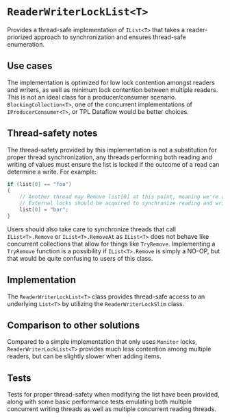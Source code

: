 # `ReaderWriterLockList<T>`
Provides a thread-safe implementation of `IList<T>` that takes a reader-priorized approach to synchronization and ensures thread-safe enumeration.

## Use cases
The implementation is optimized for low lock contention amongst readers and writers, as well as minimum lock contention between multiple readers.  
This is not an ideal class for a producer/consumer scenario. `BlockingCollection<T>`, one of the concurrent implementations of `IProducerConsumer<T>`, or TPL Dataflow would be better choices.

## Thread-safety notes
The thread-safety provided by this implementation is not a substitution for proper thread synchronization, any threads performing both reading and writing of values must ensure the list is locked if the outcome of a read can determine a write. For example:

```csharp
if (list[0] == "foo")
{
    // Another thread may Remove list[0] at this point, meaning we're about to modify a different list item
    // External locks should be acquired to synchronize reading and writing in scenarios such as this
    list[0] = "bar";
}
```

Users should also take care to synchronize threads that call `IList<T>.Remove` or `IList<T>.RemoveAt` as `IList<T>` does not behave like concurrent collections that allow for things like `TryRemove`. Implementing a `TryRemove` function is a possibility if `IList<T>.Remove` is simply a NO-OP, but that would be quite confusing to users of this class.

## Implementation
The `ReaderWriterLockList<T>` class provides thread-safe access to an underlying `List<T>` by utilizing the `ReaderWriterLockSlim` class.  

## Comparison to other solutions
Compared to a simple implementation that only uses `Monitor` locks, `ReaderWriterLockList<T>` provides much less contention among multiple readers, but can be slightly slower when adding items.  

## Tests
Tests for proper thread-safety when modifying the list have been provided, along with some basic performance tests emulating both multiple concurrent writing threads as well as multiple concurrent reading threads.

